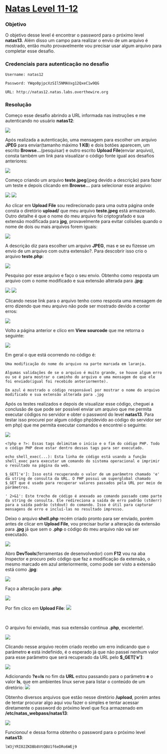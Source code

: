 # [Natas Level 11-12](https://overthewire.org/wargames/natas/natas12.html)


### Objetivo
O objetivo desse level é encontrar o password para o próximo level **natas13**. Além disso um campo para realizar o envio de um arquivo é mostrado, então muito provavelmente vou precisar usar algum arquivo para completar esse desafio.


### Credenciais para autenticação no desafio

```
Username: natas12
```
```
Password: YWqo0pjpcXzSIl5NMAVxg12QxeC1w9QG
```
```
URL: http://natas12.natas.labs.overthewire.org
```

### Resolução

Começo esse desafio abrindo a URL informada nas instruções e me autenticando no usuário **natas12**:

<img src="./imgs/01.png">

<br>

Após realizada a autenticação, uma mensagem para escolher um arquivo **JPEG** para enviar(tamanho máximo **1 KB**) e dois botões aparecem, um escrito **Browse...**(pesquisar) e outro escrito **Upload File**(enviar arquivo), consta também um link para visualizar o código fonte igual aos desafios anteriores:

<img src="./imgs/02.png">

<br>

Começo criando um arquivo **teste.jpeg**(jpeg devido a descrição) para fazer um teste e depois clicando em **Browse...** para selecionar esse arquivo:

<img src="./imgs/03.png">
<img src="./imgs/04.png">

<br>

Ao clicar em **Upload File** sou redirecionado para uma outra página onde consta o diretório **upload/** que meu arquivo **teste.jpeg** está armazenado. Outro detalhe é que o nome do meu arquivo foi criptografado e sua extensão modificada para **jpg**, provavelmente para evitar colisões quando o nome de dois ou mais arquivos forem iguais:

<img src="./imgs/05.png">

<br>

A descrição diz para escolher um arquivo **JPEG**, mas e se eu fizesse um envio de um arquivo com outra extensão?. Para descobrir isso crio o arquivo **teste.php**:

<img src="./imgs/06.png">

<br>

Pesquiso por esse arquivo e faço o seu envio. Obtenho como resposta um arquivo com o nome modificado e sua extensão alterada para **.jpg**:

<img src="./imgs/07.png">
<img src="./imgs/08.png">

<br>

Clicando nesse link para o arquivo tenho como resposta uma mensagem de erro dizendo que meu arquivo não pode ser mostrado devido a conter erros:

<img src="./imgs/09.png">

<br>

Volto a página anterior e clico em **View sourcode** que me retorna o seguinte:

<img src="./imgs/10.png">

<br>

Em geral o que está ocorrendo no código é:
    
    Uma modificação do nome do arquivo na parte marcada em laranja.

    Algumas validações de se o arquivo é muito grande, se houve algum erro ou se é para mostrar o caminho do arquivo e uma mensagem de que ele foi enviado(igual foi recebido anteriormente).

    Em azul é mostrado o código responsável por mostrar o nome do arquivo modificado e sua extensão alterada para .jpg


Após os testes realizados e depois de visualizar esse código, cheguei a conclusão de que pode ser possível enviar um arquivo que me permita executar códigos no servidor e obter o password do level **natas13**. Para testar isso procurei por algum código php(devido ao código do servidor ser em php) que me permita executar comandos e encontrei o seguinte:

<img src="./imgs/11.png">

<br>

    <?php e ?>: Essas tags delimitam o início e o fim do código PHP. Todo o código PHP deve estar dentro dessas tags para ser executado.

    echo shell_exec(...): Esta linha de código está usando a função shell_exec para executar um comando do sistema operacional e imprimir o resultado na página da web.

    $_GET['e']: Isso está recuperando o valor de um parâmetro chamado 'e' da string de consulta da URL. O PHP possui um superglobal chamado $_GET que é usado para recuperar valores passados pela URL por meio de parâmetros.

    ' 2>&1': Este trecho de código é anexado ao comando passado como parte da string de consulta. Ele redireciona a saída de erro padrão (stderr) para a saída padrão (stdout) do comando. Isso é útil para capturar mensagens de erro e incluí-las no resultado impresso.



Deixo o arquivo **shell.php** recém criado pronto para ser enviado, porém antes de clicar em **Upload File**, vou precisar burlar a alteração da extensão para **.jpg** já que sem o **.php** o código do meu arquivo não vai ser executado.

<img src="./imgs/12.png">

<br>

Abro **DevTools**(ferramentas de desenvolvedor) com **F12** vou na aba Inspector e procuro pelo código que faz a modificação da extensão, o mesmo marcado em azul anteriormente, como pode ser visto a extensão está como **.jpg**:

<img src="./imgs/13.png">

<br>

Faço a alteração para **.php**:

<img src="./imgs/14.png">

<br>

Por fim clico em **Upload File**:
<img src="./imgs/15.png">

<br>

O arquivo foi enviado, mas sua extensão continua **.php**, excelente!.

<img src="./imgs/16.png">

<br>


Clicando nesse arquivo recém criado recebo um erro indicando que o parâmetro **e** está indefinido, é o esperado já que não passei nenhum valor para esse parâmetro que será recuperado da URL pelo **$_GET['e']**:

<img src="./imgs/17.png">

<br>

Adicionando **?e=ls** no fim da **URL** estou passando para o parâmetro **e** o valor **ls**, que em ambientes linux serve para listar o conteúdo de um diretório:
<img src="./imgs/18.png">


Obtenho diversos arquivos que estão nesse diretório **/upload**, porém antes de tentar procurar algo aqui vou fazer o simples e tentar acessar diretamente o password do próximo level que fica armazenado em **/etc/natas_webpass/natas13**:

<img src="./imgs/19.png">

<br>

Funcionou! e dessa forma obtenho o password para o próximo level **natas13**:

    lW3jYRI02ZKDBb8VtQBU1f6eDRo6WEj9